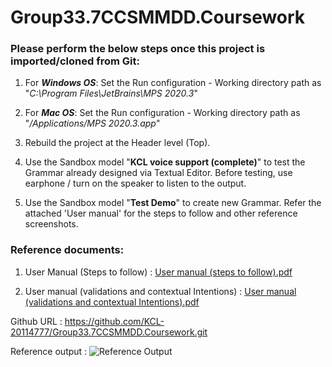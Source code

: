 # Group33.7CCSMMDD.Coursework

### Please perform the below steps once this project is imported/cloned from Git:

1. For **_Windows OS_**: Set the Run configuration - Working directory path as "_C:\Program Files\JetBrains\MPS 2020.3_" 

2. For **_Mac OS_**: Set the Run configuration - Working directory path as "_/Applications/MPS 2020.3.app_"

3. Rebuild the project at the Header level (Top).

4. Use the Sandbox model "**KCL voice support (complete)**" to test the Grammar already designed via Textual Editor. Before testing, use earphone / turn on the speaker to listen to the output.

5. Use the Sandbox model "**Test Demo**" to create new Grammar. Refer the attached 'User manual' for the steps to follow and other reference screenshots.


### Reference documents:
1. User Manual (Steps to follow) :
[User manual (steps to follow).pdf](https://github.com/KCL-20114777/Group33.7CCSMMDD.Coursework/files/6278899/User.manual.steps.to.follow.pdf)

2. User manual (validations and contextual Intentions) :
[User manual (validations and contextual Intentions).pdf](https://github.com/KCL-20114777/Group33.7CCSMMDD.Coursework/files/6278902/User.manual.validations.and.contextual.Intentions.pdf)


Github URL :  https://github.com/KCL-20114777/Group33.7CCSMMDD.Coursework.git

Reference output :
![Reference Output](https://user-images.githubusercontent.com/81883585/114036223-cc3cd100-9877-11eb-9106-6fb573569cd9.jpg)

